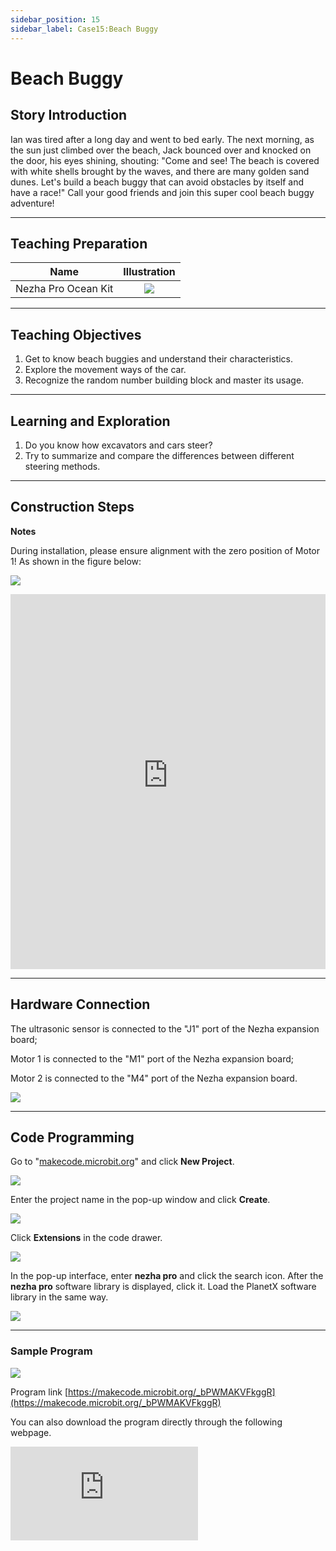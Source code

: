 ```yaml
---
sidebar_position: 15
sidebar_label: Case15:Beach Buggy
---
```


# Beach Buggy

## Story Introduction

Ian was tired after a long day and went to bed early. The next morning, as the sun just climbed over the beach, Jack bounced over and knocked on the door, his eyes shining, shouting: "Come and see! The beach is covered with white shells brought by the waves, and there are many golden sand dunes. Let's build a beach buggy that can avoid obstacles by itself and have a race!" Call your good friends and join this super cool beach buggy adventure!

---

## Teaching Preparation

| Name | Illustration |
| :----------: | :--------------------------: |
| Nezha Pro Ocean Kit | ![](https://wiki-media-ef.oss-cn-hongkong.aliyuncs.com/docs/microbit/building-blocks/nezha-pro-ocean-kit/nezha-pro-ocean-kit-products-introduction-002.png.png) |

---
## Teaching Objectives

1. Get to know beach buggies and understand their characteristics.
2. Explore the movement ways of the car.
3. Recognize the random number building block and master its usage.

---
## Learning and Exploration

1. Do you know how excavators and cars steer?
2. Try to summarize and compare the differences between different steering methods.

---
## Construction Steps

**Notes**

During installation, please ensure alignment with the zero position of Motor 1! As shown in the figure below:

![](https://wiki-media-ef.oss-cn-hongkong.aliyuncs.com/docs/microbit/building-blocks/nezha-pro-ocean-kit/nezha-pro-ocean-kit-00.png)

<embed src="https://wiki-media-ef.oss-cn-hongkong.aliyuncs.com/docs/microbit/building-blocks/nezha-pro-ocean-kit/setup-diagram/case15/nezha-pro-ocean-kit-15-1.png.pdf" type="application/pdf" width="100%" height="600px" />

---
## Hardware Connection

The ultrasonic sensor is connected to the "J1" port of the Nezha expansion board;

Motor 1 is connected to the "M1" port of the Nezha expansion board;

Motor 2 is connected to the "M4" port of the Nezha expansion board.

![](https://wiki-media-ef.oss-cn-hongkong.aliyuncs.com/docs/microbit/building-blocks/nezha-pro-ocean-kit/setup-diagram/case15/nezha-pro-ocean-kit-15-3.png.png)

---
## Code Programming

Go to "[makecode.microbit.org](https://makecode.microbit.org)" and click **New Project**.

![](https://wiki-media-ef.oss-cn-hongkong.aliyuncs.com/docs/microbit/building-blocks/microbit-space-science-kit/images/microbit-space-science-kit-case01-07.png)

Enter the project name in the pop-up window and click **Create**.

![](https://wiki-media-ef.oss-cn-hongkong.aliyuncs.com/docs/microbit/building-blocks/microbit-space-science-kit/images/microbit-space-science-kit-case01-11.png)

Click **Extensions** in the code drawer.

![](https://wiki-media-ef.oss-cn-hongkong.aliyuncs.com/docs/microbit/building-blocks/microbit-space-science-kit/images/microbit-space-science-kit-case01-09.png)

In the pop-up interface, enter **nezha pro** and click the search icon. After the **nezha pro** software library is displayed, click it. Load the PlanetX software library in the same way.

![](https://wiki-media-ef.oss-cn-hongkong.aliyuncs.com/docs/microbit/building-blocks/microbit-space-science-kit/images/microbit-space-science-kit-case01-10.png)

---
### Sample Program

![](https://wiki-media-ef.oss-cn-hongkong.aliyuncs.com/docs/microbit/building-blocks/nezha-pro-ocean-kit/setup-diagram/nezha-pro-ocean-kit-15.png)

Program link
[https://makecode.microbit.org/_bPWMAKVFkggR](https://makecode.microbit.org/_bPWMAKVFkggR)

You can also download the program directly through the following webpage.

<div
    style={{
        position: 'relative',
        paddingBottom: '60%',
        overflow: 'hidden',
    }}
>
    <iframe
        src="https://makecode.microbit.org/_bPWMAKVFkggR"
        frameborder="0"
        sandbox="allow-popups allow-forms allow-scripts allow-same-origin"
        style={{
            position: 'absolute',
            width: '100%',
            height: '100%',
        }}
    />
</div>

---
### Download Program

Use a USB cable to connect the PC and micro:bit V2.

![](https://wiki-media-ef.oss-cn-hongkong.aliyuncs.com/docs/microbit/building-blocks/microbit-space-science-kit/images/microbit-space-science-kit-manual03.gif)

After successful connection, a drive named MICROBIT will be recognized on the computer.

![](https://wiki-media-ef.oss-cn-hongkong.aliyuncs.com/docs/microbit/building-blocks/microbit-space-science-kit/images/microbit-space-science-kit-manual06.png)

Click ![](https://wiki-media-ef.oss-cn-hongkong.aliyuncs.com/docs/microbit/building-blocks/microbit-space-science-kit/images/microbit-space-science-kit-manual07.png) in the lower left corner and select **Connect Device**.

![](https://wiki-media-ef.oss-cn-hongkong.aliyuncs.com/docs/microbit/building-blocks/microbit-space-science-kit/images/microbit-space-science-kit-manual11.png)

Click ![](https://wiki-media-ef.oss-cn-hongkong.aliyuncs.com/docs/microbit/building-blocks/microbit-space-science-kit/images/microbit-space-science-kit-manual08.png).

![](https://wiki-media-ef.oss-cn-hongkong.aliyuncs.com/docs/microbit/building-blocks/microbit-space-science-kit/images/microbit-space-science-kit-manual12.png)

Click ![](https://wiki-media-ef.oss-cn-hongkong.aliyuncs.com/docs/microbit/building-blocks/microbit-space-science-kit/images/microbit-space-science-kit-manual09.png).

![](https://wiki-media-ef.oss-cn-hongkong.aliyuncs.com/docs/microbit/building-blocks/microbit-space-science-kit/images/microbit-space-science-kit-manual13.png)

In the pop-up window, select **BBC micro:bit CMSIS-DAP**, then select **Connect**. So far, our micro:bit has been connected successfully.

![](https://wiki-media-ef.oss-cn-hongkong.aliyuncs.com/docs/microbit/building-blocks/microbit-space-science-kit/images/microbit-space-science-kit-manual14.png)

Click **Download Program**

![](https://wiki-media-ef.oss-cn-hongkong.aliyuncs.com/docs/microbit/building-blocks/microbit-space-science-kit/images/microbit-space-science-kit-manual10.png)

---
## Case Demonstration

When the ultrasonic sensor detects a distance < 20CM, the beach buggy randomly retreats to the left or right; if the ultrasonic sensor detects a distance > 20CM, the beach buggy moves forward.


**Pictures**

---
## Extended Knowledge

### Car VS Excavator Steering

The steering systems of cars and excavators have significant differences in principles, structures, and functions. The core reason is that their usage scenarios (road driving vs. engineering operations) and driving methods (wheeled vs. tracked / wheeled) are different, leading to completely different steering design goals. The following is a comparison from key dimensions:

#### 1. Steering Principle: "Deflecting Wheels" vs "Speed Difference Drive"

**Car**: It belongs to wheeled deflection steering, which realizes steering by changing the deflection angle of the wheels.
When the steering wheel is turned, the steering rod is driven by the steering gear (such as rack and pinion type, recirculating ball type), causing the front wheels (a few models have rear wheels or four wheels) to deflect at a certain angle, and the direction is changed by the friction between the wheels and the ground. Essentially, it is "guiding the vehicle body to steer through changes in wheel direction".

**Excavator**: The mainstream is crawler-type differential steering (some small excavators are wheeled, but the principle is still different from that of cars), which realizes steering through the speed difference between the two crawlers.
Excavators have no "steering wheels"; instead, the hydraulic system controls the drive motors of the crawlers on both sides:
When the crawlers on both sides rotate at the same speed and in the same direction, the machine body travels in a straight line;
When one crawler decelerates / stops and the other rotates normally, the machine body turns to the decelerated side (with a larger turning radius);
When the crawlers on both sides rotate in opposite directions, the machine body can turn 360° in place ("zero turning radius", suitable for operations in narrow spaces).

#### 2. Structure and Power Source: "Power Assistance" vs "Hydraulic Drive"
**Car:**
Structure: Steering wheel → steering column → steering gear (core component, converting rotational motion into linear push-pull) → steering rod → wheel steering knuckle.
Power: It relies on the driver's physical strength + power assistance system (hydraulic power steering HPS, electric power steering EPS). The function of the power assistance system is to "save effort", allowing the driver to easily turn the steering wheel at low speeds (such as parking) and increasing steering resistance at high speeds to ensure stability.

**Excavator:**
Structure: Joystick (or steering wheel, for small wheeled ones) → hydraulic valve group → hydraulic pipeline → drive motors of crawlers on both sides (or wheeled drive axle).
Power: It completely relies on the hydraulic system. The driver controls the flow and direction of hydraulic oil through the joystick to directly drive the speed difference of the crawlers / wheels. The hydraulic system provides strong torque, enabling easy steering even when the machine body is under heavy load (such as when the bucket is full of materials) without additional effort from the driver.

#### 3. Steering Characteristics: "Precise and Smooth" vs "Flexible and Heavy-Duty"

**Car:**
The steering ratio (the ratio of the steering wheel rotation angle to the wheel deflection angle) is small (usually 12:1~20:1), that is, a small rotation of the steering wheel can cause the wheels to deflect significantly, which is suitable for "precise fine-tuning" in road driving (such as lane changing, cornering).
The turning radius is large (depending on the body length and wheelbase), and the steering process needs to keep the body stable (to avoid rollover). Therefore, the design emphasizes "linear response" (the steering wheel rotation amplitude is proportional to the steering angle).

**Excavator:**
There is no fixed "steering ratio"; the steering amplitude is completely determined by the speed difference of the crawlers on both sides, enabling "stepless adjustment" (from slow small-angle steering to in-place rotation).
The turning radius is extremely small (even zero radius), suitable for narrow construction sites (such as indoor demolition, foundation pit operations), and can stably steer on muddy and soft ground (the crawler has a large ground contact area, making it less likely to get stuck). Even when the machine body is carrying heavy objects (such as a bucket full of materials), the steering power can still be guaranteed.

In short, the steering of a car is "precise guidance optimized for road driving", while the steering of an excavator is "flexible heavy-duty drive designed for engineering scenarios". The differences between them stem from the fundamental differences in usage requirements.
